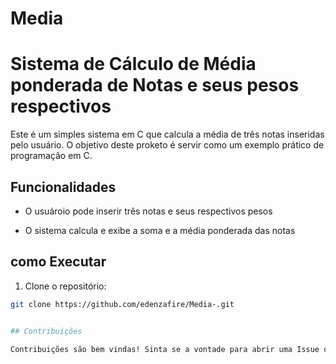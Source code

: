 # Media

# Sistema de Cálculo de Média ponderada de Notas e seus pesos respectivos

Este  é um simples sistema em C que calcula a média de três notas inseridas pelo usuário.
  O objetivo deste proketo é servir como um exemplo prático  de programação em C.


## Funcionalidades 


- O usuároio pode inserir três notas e seus respectivos pesos

- O sistema calcula e exibe a soma e a média ponderada das notas

## como Executar

1. Clone o repositório:

```bash
git clone https://github.com/edenzafire/Media-.git


## Contribuições

Contribuições são bem vindas! Sinta se a vontade para abrir uma Issue ou enviar um pull request
